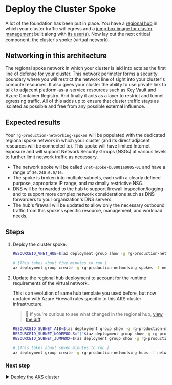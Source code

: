# Deploy the Cluster Spoke

A lot of the foundation has been put in place. You have a [regional hub](./05-networking-hub.md) in which your cluster traffic will egress and a [jump box image for cluster management](./06-aks-jumpboximage.md) built along with [its user(s)](./07-aks-jumpbox-users.md). Now lay out the next critical component, the cluster's spoke (virtual network).

## Networking in this architecture

The regional spoke network in which your cluster is laid into acts as the first line of defense for your cluster. This network perimeter forms a security boundary where you will restrict the network line of sight into your cluster's compute resources. It also gives your cluster the ability to use private link to talk to adjacent platform-as-a-service resources such as Key Vault and Azure Container Registry. And finally it acts as a layer to restrict and tunnel egressing traffic. All of this adds up to ensure that cluster traffic stays as isolated as possible and free from any possible external influence.

## Expected results

Your `rg-production-networking-spokes` will be populated with the dedicated regional spoke network in which your cluster (and its direct adjacent resources will be connected to). This spoke will have limited Internet exposure and will support Network Security Groups (NSGs) at various levels to further limit network traffic as necessary.

* The network spoke will be called `vnet-spoke-bu0001a0005-01` and have a range of `30.240.0.0/16`.
* The spoke is broken into multiple subnets, each with a clearly defined purpose, appropriate IP range, and maximally restrictive NSG.
* DNS will be forwarded to the hub to support firewall inspection/logging and to support more complex network considerations such as DNS forwarders to your organization's DNS servers.
* The hub's firewall will be updated to allow only the necessary outbound traffic from this spoke's specific resource, management, and workload needs.

## Steps

1. Deploy the cluster spoke.

   ```bash
   RESOURCEID_VNET_HUB=$(az deployment group show -g rg-production-networking-hubs -n hub-region.v0 --query properties.outputs.hubVnetId.value -o tsv)

   # [This takes about five minutes to run.]
   az deployment group create -g rg-production-networking-spokes -f networking/spoke-BU0001A0005-01.bicep -p location=australiaeast hubVnetResourceId="${RESOURCEID_VNET_HUB}"
   ```

1. Update the regional hub deployment to account for the runtime requirements of the virtual network.

   This is an evolution of same hub template you used before, but now updated with Azure Firewall rules specific to this AKS cluster infrastructure.

   > :eyes: If you're curious to see what changed in the regional hub, [view the diff](https://diffviewer.azureedge.net/?l=https://raw.githubusercontent.com/mspnp/aks-baseline-regulated/main/networking/hub-region.v1.bicep&r=https://raw.githubusercontent.com/mspnp/aks-baseline-regulated/main/networking/hub-region.v2.bicep).

   ```bash
   RESOURCEID_SUBNET_AIB=$(az deployment group show -g rg-production-networking-spokes -n spoke-BU0001A0005-00 --query properties.outputs.imageBuilderSubnetResourceId.value -o tsv)
   RESOURCEID_SUBNET_NODEPOOLS="['$(az deployment group show -g rg-production-networking-spokes -n spoke-BU0001A0005-01 --query "properties.outputs.nodepoolSubnetResourceIds.value | join ('\',\'',@)" -o tsv)']"
   RESOURCEID_SUBNET_JUMPBOX=$(az deployment group show -g rg-production-networking-spokes -n spoke-BU0001A0005-01 --query properties.outputs.jumpboxSubnetResourceId.value -o tsv)

   # [This takes about seven minutes to run.]
   az deployment group create -g rg-production-networking-hubs -f networking/hub-region.v2.bicep -p location=australiaeast aksImageBuilderSubnetResourceId="${RESOURCEID_SUBNET_AIB}" nodepoolSubnetResourceIds="${RESOURCEID_SUBNET_NODEPOOLS}" aksJumpboxSubnetResourceId="${RESOURCEID_SUBNET_JUMPBOX}"
   ```

### Next step

:arrow_forward: [Deploy the AKS cluster](./09-aks-cluster.md)
